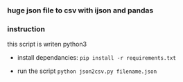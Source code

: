 ### huge json file to csv with ijson and pandas

### instruction

this script is writen python3

- install dependancies:
  `pip install -r requirements.txt`

- run the script
  `python json2csv.py filename.json`
